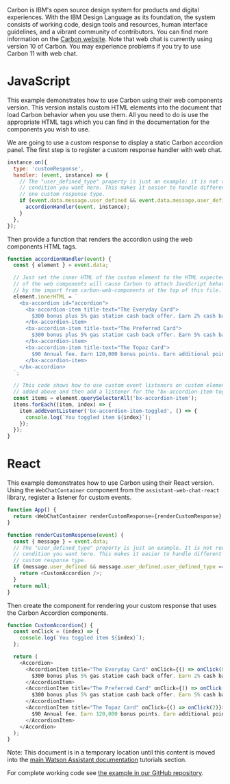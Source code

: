 Carbon is IBM's open source design system for products and digital experiences. With the IBM Design Language as its foundation, the system consists of working code, design tools and resources, human interface guidelines, and a vibrant community of contributors. You can find more information on the [Carbon website](https://v10.carbondesignsystem.com/). Note that web chat is currently using version 10 of Carbon. You may experience problems if you try to use Carbon 11 with web chat.

# JavaScript

This example demonstrates how to use Carbon using their web components version. This version installs custom HTML elements into the document that load Carbon behavior when you use them. All you need to do is use the appropriate HTML tags which you can find in the documentation for the components you wish to use.

We are going to use a custom response to display a static Carbon accordion panel. The first step is to register a custom response handler with web chat.

```javascript
instance.on({
  type: 'customResponse',
  handler: (event, instance) => {
    // The "user_defined_type" property is just an example; it is not required. You can use any other property or
    // condition you want here. This makes it easier to handle different response types if you have more than
    // one custom response type.
    if (event.data.message.user_defined && event.data.message.user_defined.user_defined_type === 'accordion') {
      accordionHandler(event, instance);
    }
  },
});
```

Then provide a function that renders the accordion using the web components HTML tags.

```javascript
function accordionHandler(event) {
  const { element } = event.data;

  // Just set the inner HTML of the custom element to the HTML expected by Carbon. The custom HTML elements as part
  // of the web components will cause Carbon to attach JavaScript behavior to the elements. This behavior is enabled
  // by the import from carbon-web-components at the top of this file.
  element.innerHTML = `
    <bx-accordion id="accordion">
      <bx-accordion-item title-text="The Everyday Card">
        $300 bonus plus 5% gas station cash back offer. Earn 2% cash back on all other purchases.
      </bx-accordion-item>
      <bx-accordion-item title-text="The Preferred Card">
        $300 bonus plus 5% gas station cash back offer. Earn 5% cash back on all other purchases.
      </bx-accordion-item>
      <bx-accordion-item title-text="The Topaz Card">
        $90 Annual fee. Earn 120,000 bonus points. Earn additional points on every purchase.
      </bx-accordion-item>
    </bx-accordion>
  `;

  // This code shows how to use custom event listeners on custom elements. Here we look up the accordion items we
  // added above and then add a listener for the "bx-accordion-item-toggled" event to each.
  const items = element.querySelectorAll('bx-accordion-item');
  items.forEach((item, index) => {
    item.addEventListener('bx-accordion-item-toggled', () => {
      console.log(`You toggled item ${index}`);
    });
  });
}
```

# React

This example demonstrates how to use Carbon using their React version. Using the `WebChatContainer` component from the `assistant-web-chat-react` library, register a listener for custom events.

```javascript
function App() {
  return <WebChatContainer renderCustomResponse={renderCustomResponse} config={config} />;
}

function renderCustomResponse(event) {
  const { message } = event.data;
  // The "user_defined_type" property is just an example. It is not required or you can use any other property or
  // condition you want here. This makes it easier to handle different response types if you have more than one
  // custom response type.
  if (message.user_defined && message.user_defined.user_defined_type === 'accordion') {
    return <CustomAccordion />;
  }
  return null;
}
```

Then create the component for rendering your custom response that uses the Carbon Accordion components.

```javascript
function CustomAccordion() {
  const onClick = (index) => {
    console.log(`You toggled item ${index}`);
  };

  return (
    <Accordion>
      <AccordionItem title="The Everyday Card" onClick={() => onClick(0)}>
        $300 bonus plus 5% gas station cash back offer. Earn 2% cash back on all other purchases.
      </AccordionItem>
      <AccordionItem title="The Preferred Card" onClick={() => onClick(1)}>
        $300 bonus plus 5% gas station cash back offer. Earn 5% cash back on all other purchases.
      </AccordionItem>
      <AccordionItem title="The Topaz Card" onClick={() => onClick(2)}>
        $90 Annual fee. Earn 120,000 bonus points. Earn additional points on every purchase.
      </AccordionItem>
    </Accordion>
  );
}
```

Note: This document is in a temporary location until this content is moved into the [main Watson Assistant documentation](https://cloud.ibm.com/docs/watson-assistant?topic=watson-assistant-web-chat-overview) tutorials section.

For complete working code see [the example in our GitHub repository](https://github.com/watson-developer-cloud/assistant-toolkit/tree/master/integrations/webchat/examples/using-carbon).